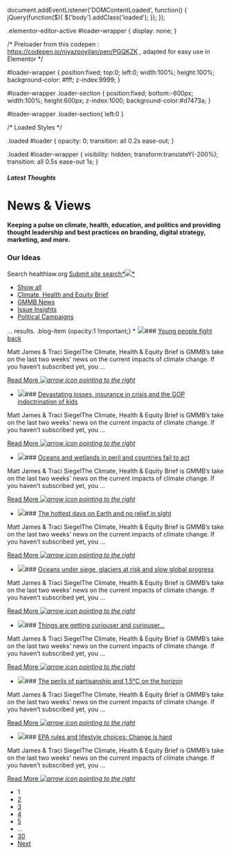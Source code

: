 



















document.addEventListener('DOMContentLoaded', function() {
jQuery(function($){
$('body').addClass('loaded');
}); });


.elementor-editor-active #loader-wrapper {
display: none;
}

/\* Preloader from this codepen : https://codepen.io/niyazpoyilan/pen/PGQKZK , adapted for easy use in Elementor \*/

#loader-wrapper {
position:fixed;
top:0;
left:0;
width:100%;
height:100%;
background-color: #fff;
z-index:9999;
}


#loader-wrapper .loader-section {
position:fixed;
bottom:-600px;
width:100%;
height:600px;
z-index:1000;
background-color:#d7473a;
}

#loader-wrapper .loader-section{
left:0
}

/\* Loaded Styles \*/

.loaded #loader {
opacity: 0;
transition: all 0.2s ease-out;
}

.loaded #loader-wrapper {
visibility: hidden;
transform:translateY(-200%);
transition: all 0.5s ease-out 1s;
}

























##### Latest Thoughts

 











News & Views
============

 











#### Keeping a pulse on climate, health, education, and politics and providing thought leadership and best practices on branding, digital strategy, marketing, and more.

 


























### Our Ideas



Search healthlaw.org
[Submit site search*![](https://www.gmmb.com/wp-content/themes/custom/gmmb-child/images/icon-search.png)*](# "Submit site search")


* [Show all](https://www.gmmb.com/blog/?news-category=All)
* [Climate, Health and Equity Brief](https://www.gmmb.com/blog/?news-category=climate-newsletter "Climate, Health and Equity Brief")
* [GMMB News](https://www.gmmb.com/blog/?news-category=gmmb-news "GMMB News")
* [Issue Insights](https://www.gmmb.com/blog/?news-category=issue-insights "Issue Insights")
* [Political Campaigns](https://www.gmmb.com/blog/?news-category=politcal-campaigns "Political Campaigns")



… results. .blog-item {opacity:1 !important;} * ![](data:image/gif;base64,R0lGODlhAQABAAAAACH5BAEKAAEALAAAAAABAAEAAAICTAEAOw==)![](https://www.gmmb.com/wp-content/uploads/2023/08/bob-8.28-370x370.jpg)### [Young people fight back](https://www.gmmb.com/news/young-people-fight-back/)

Matt James & Traci SiegelThe Climate, Health & Equity Brief is GMMB’s take on the last two weeks' news on the current impacts of climate change. If you haven’t subscribed yet, you …

[Read More *![arrow icon pointing to the right](https://www.gmmb.com/wp-content/themes/custom/gmmb-child/images/orange-arrow.svg)*](https://www.gmmb.com/news/young-people-fight-back/)
* ![](data:image/gif;base64,R0lGODlhAQABAAAAACH5BAEKAAEALAAAAAABAAEAAAICTAEAOw==)![](https://www.gmmb.com/wp-content/uploads/2023/08/Bob-8.14-370x370.png)### [Devastating losses, insurance in crisis and the GOP indoctrination of kids](https://www.gmmb.com/news/devastating-losses-insurance-in-crisis-and-the-gop-indoctrination-of-kids/)

Matt James & Traci SiegelThe Climate, Health & Equity Brief is GMMB’s take on the last two weeks' news on the current impacts of climate change. If you haven’t subscribed yet, you …

[Read More *![arrow icon pointing to the right](https://www.gmmb.com/wp-content/themes/custom/gmmb-child/images/orange-arrow.svg)*](https://www.gmmb.com/news/devastating-losses-insurance-in-crisis-and-the-gop-indoctrination-of-kids/)
* ![](data:image/gif;base64,R0lGODlhAQABAAAAACH5BAEKAAEALAAAAAABAAEAAAICTAEAOw==)![](https://www.gmmb.com/wp-content/uploads/2023/07/bob-7.31-370x370.png)### [Oceans and wetlands in peril and countries fail to act](https://www.gmmb.com/news/oceans-and-wetlands-in-peril-and-countries-fail-to-act/)

Matt James & Traci SiegelThe Climate, Health & Equity Brief is GMMB’s take on the last two weeks' news on the current impacts of climate change. If you haven’t subscribed yet, you …

[Read More *![arrow icon pointing to the right](https://www.gmmb.com/wp-content/themes/custom/gmmb-child/images/orange-arrow.svg)*](https://www.gmmb.com/news/oceans-and-wetlands-in-peril-and-countries-fail-to-act/)
* ![](data:image/gif;base64,R0lGODlhAQABAAAAACH5BAEKAAEALAAAAAABAAEAAAICTAEAOw==)![](https://www.gmmb.com/wp-content/uploads/2023/07/bob-7.17-370x272.png)### [The hottest days on Earth and no relief in sight](https://www.gmmb.com/news/the-hottest-days-on-earth-and-no-relief-in-sight/)

Matt James & Traci SiegelThe Climate, Health & Equity Brief is GMMB’s take on the last two weeks' news on the current impacts of climate change. If you haven’t subscribed yet, you …

[Read More *![arrow icon pointing to the right](https://www.gmmb.com/wp-content/themes/custom/gmmb-child/images/orange-arrow.svg)*](https://www.gmmb.com/news/the-hottest-days-on-earth-and-no-relief-in-sight/)
* ![](data:image/gif;base64,R0lGODlhAQABAAAAACH5BAEKAAEALAAAAAABAAEAAAICTAEAOw==)![](https://www.gmmb.com/wp-content/uploads/2023/06/bob-6.26-370x370.png)### [Oceans under siege, glaciers at risk and slow global progress](https://www.gmmb.com/news/oceans-under-siege-glaciers-at-risk-and-slow-global-progress/)

Matt James & Traci SiegelThe Climate, Health & Equity Brief is GMMB’s take on the last two weeks' news on the current impacts of climate change. If you haven’t subscribed yet, you …

[Read More *![arrow icon pointing to the right](https://www.gmmb.com/wp-content/themes/custom/gmmb-child/images/orange-arrow.svg)*](https://www.gmmb.com/news/oceans-under-siege-glaciers-at-risk-and-slow-global-progress/)
* ![](data:image/gif;base64,R0lGODlhAQABAAAAACH5BAEKAAEALAAAAAABAAEAAAICTAEAOw==)![](https://www.gmmb.com/wp-content/uploads/2023/06/bob-6.12-370x370.jpg)### [Things are getting curiouser and curiouser…](https://www.gmmb.com/news/things-are-getting-curiouser-and-curiouser/)

Matt James & Traci SiegelThe Climate, Health & Equity Brief is GMMB’s take on the last two weeks' news on the current impacts of climate change. If you haven’t subscribed yet, you …

[Read More *![arrow icon pointing to the right](https://www.gmmb.com/wp-content/themes/custom/gmmb-child/images/orange-arrow.svg)*](https://www.gmmb.com/news/things-are-getting-curiouser-and-curiouser/)
* ![](data:image/gif;base64,R0lGODlhAQABAAAAACH5BAEKAAEALAAAAAABAAEAAAICTAEAOw==)![](https://www.gmmb.com/wp-content/uploads/2023/05/bob-5.30-370x370.png)### [The perils of partisanship and 1.5°C on the horizon](https://www.gmmb.com/news/the-perils-of-partisanship-and-1-5c-on-the-horizon/)

Matt James & Traci SiegelThe Climate, Health & Equity Brief is GMMB’s take on the last two weeks' news on the current impacts of climate change. If you haven’t subscribed yet, you …

[Read More *![arrow icon pointing to the right](https://www.gmmb.com/wp-content/themes/custom/gmmb-child/images/orange-arrow.svg)*](https://www.gmmb.com/news/the-perils-of-partisanship-and-1-5c-on-the-horizon/)
* ![](data:image/gif;base64,R0lGODlhAQABAAAAACH5BAEKAAEALAAAAAABAAEAAAICTAEAOw==)![](https://www.gmmb.com/wp-content/uploads/2023/05/Bob-5.15_quality-370x370.jpg)### [EPA rules and lifestyle choices: Change is hard](https://www.gmmb.com/news/epa-rules-and-lifestyle-choices-change-is-hard/)

Matt James & Traci SiegelThe Climate, Health & Equity Brief is GMMB’s take on the last two weeks' news on the current impacts of climate change. If you haven’t subscribed yet, you …

[Read More *![arrow icon pointing to the right](https://www.gmmb.com/wp-content/themes/custom/gmmb-child/images/orange-arrow.svg)*](https://www.gmmb.com/news/epa-rules-and-lifestyle-choices-change-is-hard/)

* 1
* [2](https://www.gmmb.com/blog/?pagenum=2 "2")
* [3](https://www.gmmb.com/blog/?pagenum=3 "3")
* [4](https://www.gmmb.com/blog/?pagenum=4 "4")
* [5](https://www.gmmb.com/blog/?pagenum=5 "5")
* …
* [30](https://www.gmmb.com/blog/?pagenum=30 "Last Page")
* [Next](https://www.gmmb.com/blog/?pagenum=2)




 



























